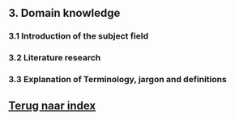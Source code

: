 <h2><b>3. Domain knowledge</b></h2> <!-- skippen? -->
<h3>3.1 Introduction of the subject field</h3>

<h3>3.2 Literature research</h3>
    
<h3>3.3 Explanation of Terminology, jargon and definitions</h3>
    
## [Terug naar index](https://github.com/mbroer/ads_portfolio/blob/main/README.md)
